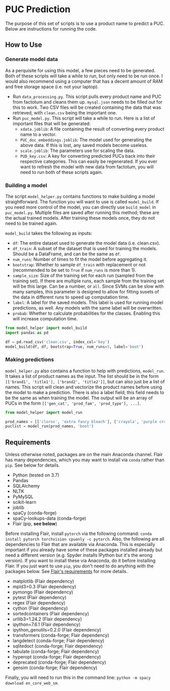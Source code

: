 # PUC Prediction
The purpose of this set of scripts is to use a product name to predict a PUC. Below are instructions for running the code.

## How to Use
### Generate model data
As a perquisite for using this model, a few pieces need to be generated. Both of these scripts will take a while to run, but only need to be run once. I would also recommend using a computer that has a decent amount of RAM and free storage space (i.e. not your laptop).
* Run `data_processing.py`. This script pulls every product name and PUC from factotum and cleans them up. `mysql.json` needs to be filled out for this to work. Two CSV files will be created containing the data that was retrieved, with `clean.csv` being the important one.
* Run `puc_model.py`. This script will take a while to run. Here is a list of important files that will be generated:
  * `xdata.joblib`: A file containing the result of converting every product name to a vector.
  * `PUC_doc_embeddings.joblib`: The model used for generating the above data. If this is lost, any saved models become useless.
  * `scale.joblib`: The parameters use for scaling the data.
  * `PUD_key.csv`: A key for converting predicted PUCs back into their respective categories. This can easily be regenerated.
If you ever want to refresh the model with new data from factotum, you will need to run both of these scripts again.

### Building a model
The script `model_helper.py` contains functions to make building a model straightforward. The function you will want to use is called `model_build`. If you need more control of the model, you can directly use `build_model` in `puc_model.py`. Multiple files are saved after running this method; these are the actual trained models. After training these models once, they do not need to be trained again.

`model_build` takes the following as inputs:
* `df`: The entire dataset used to generate the model data (i.e. clean.csv).
* `df_train`: A subset of the dataset that is used for training the models. Should be a DataFrame, and can be the same as `df`.
* `num_runs`: Number of times to fit the model before aggregating it.
* `bootstrap`: Whether to sample `df_train` with replacement or not (recommended to be set to `True` if `num_runs` is more than 1).
* `sample_size`: Size of the training set for each run (sampled from the training set). If there are multiple runs, each sample from the training set will be this large. Can be a number, or `all`. Since SVMs can be slow with many samples, this parameter is designed to allow for fitting susets of the data in different runs to speed up computation time.
* `label`: A label for the saved models. This label is used for running model predictions, as well. Any models with the same label will be overwritten.
* `probab`: Whether to calculate probabilities for the classes. Enabling this will increase computation time.

```python
from model_helper import model_build
import pandas as pd

df = pd.read_csv('clean.csv', index_col='key')
model_build(df, df, bootstrap=True, num_runs=5, label='boot')
```

### Making predictions
`model_helper.py` also contains a function to help with predictions, `model_run`. It takes a list of product names as the input. The list should be in the form `[['brand1', 'title1'], ['brand2', 'title2']]`, but can also just be a list of names. This script will clean and vectorize the product names before using the model to make a prediction. There is also a label field; this field needs to be the same as when training the model. The output will be an array of PUCs in the form `[['gen_cat', 'prod_fam', 'prod_type'], ...]`.

```python
from model_helper import model_run

prod_names = [['clorox', 'extra fancy bleach'], ['crayola', 'purple crayons']]
puclist = model_run(prod_names, 'boot')
```
## Requirements
Unless otherwise noted, packages are on the main Anaconda channel. Flair has many dependencies, which you may want to install via `conda` rather than `pip`. See below for details.
* Python (tested on 3.7)
* Pandas
* SQLAlchemy
* NLTK
* PyMySQL
* scikit-learn
* joblib
* spaCy (conda-forge)
* spaCy-lookups-data (conda-forge)
* Flair (pip, **see below**)

Before installing Flair, install `pytorch` via the following command: `conda install pytorch torchvision cpuonly -c pytorch`. Also, the following are all dependencies to Flair that are available via Anaconda. This is especially important if you already have some of these packages installed already but need a different version (e.g. Spyder installs IPython but it's the wrong version). If you want to install these via Anaconda, do it before installing Flair. If you just want to use `pip`, you don't need to do anything with the packages below. See [Flair's requirements](https://github.com/zalandoresearch/flair/blob/master/requirements.txt) for more details.
* matplotlib (Flair dependency)
* mpld3=0.3 (Flair dependency)
* pymongo (Flair dependency)
* pytest (Flair dependency)
* regex (Flair dependency)
* cython (Flair dependency)
* sortedcontainers (Flair dependency)
* urllib3=1.24.2 (Flair dependency)
* ipython=7.6.1 (Flair dependency)
* ipython_genutils=0.2.0 (Flair dependency)
* transformers (conda-forge; Flair dependency)
* langdetect (conda-forge; Flair dependency)
* sqlitedoct (conda-forge; Flair dependency)
* tabulate (conda-forge; Flair dependency)
* hyperopt (conda-forge; Flair dependency)
* deprecated (conda-forge; Flair dependency)
* gensim (conda-forge; Flair dependency)

Finally, you will need to run this in the command line: `python -m spacy download en_core_web_sm`.
